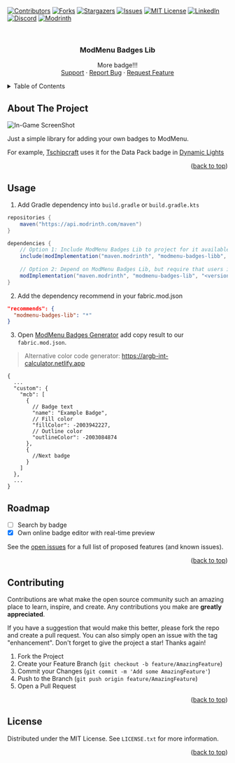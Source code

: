 <!-- Suppress IDEA Warnings -->
<!--suppress ALL -->

<a name="readme-top"></a>

[![Contributors][contributors-shield]][contributors-url]
[![Forks][forks-shield]][forks-url]
[![Stargazers][stars-shield]][stars-url]
[![Issues][issues-shield]][issues-url]
[![MIT License][license-shield]][license-url]
[![LinkedIn][linkedin-shield]][linkedin-url]
[![Discord][discord-shield]][discord-url]
[![Modrinth][modrinth-shield]][modrinth-url]

<br />
<div align="center">
<h3 align="center">ModMenu Badges Lib</h3>
  <p align="center">
      More badge!!!
    <br />
    <a href="https://discord.gg/pbwnMwnUD6">Support</a>
    ·
    <a href="https://github.com/syorito-hatsuki/modmenu-badges-lib/issues">Report Bug</a>
    ·
    <a href="https://github.com/syorito-hatsuki/modmenu-badges-lib/issues">Request Feature</a>
  </p>
</div>

<details>
  <summary>Table of Contents</summary>
  <ol>
    <li><a href="#about-the-project">About The Project</a></li>
    <li><a href="#usage">Usage</a></li>
    <li><a href="#roadmap">Roadmap</a></li>
    <li><a href="#contributing">Contributing</a></li>
    <li><a href="#license">License</a></li>
  </ol>
</details>

## About The Project

![In-Game ScreenShot][screenshot]

Just a simple library for adding your own badges to ModMenu.

For example, [Tschipcraft](https://github.com/Tschipcraft) uses it for the Data Pack badge in [Dynamic Lights](https://github.com/Tschipcraft/dynamiclights)

<p align="right">(<a href="#readme-top">back to top</a>)</p>

## Usage

1. Add Gradle dependency into `build.gradle` or `build.gradle.kts`
```gradle
repositories {
    maven("https://api.modrinth.com/maven")
}

dependencies {
    // Option 1: Include ModMenu Badges Lib to project for it available within your own jar (additional ~5kb)
    include(modImplementation("maven.modrinth", "modmenu-badges-libb", "<version>"))
    
    // Option 2: Depend on ModMenu Badges Lib, but require that users install it manually
    modImplementation("maven.modrinth", "modmenu-badges-lib", "<version>")
}
```
2. Add the dependency recommend in your fabric.mod.json
```json
"recommends": {
  "modmenu-badges-lib": "*"
}
```

3. Open [ModMenu Badges Generator](https://syorito-hatsuki.github.io/modmenu-badges-lib/) add copy result to our `fabric.mod.json`. 
> Alternative color code generator: https://argb-int-calculator.netlify.app

```json5
{
  ...
  "custom": {
    "mcb": [
      {
        // Badge text
        "name": "Example Badge",
        // Fill color
        "fillColor": -2003942227,
        // Outline color
        "outlineColor": -2003084874
      },
      {
        //Next badge
      }
    ]
  },
  ...
}
```

## Roadmap

- [ ] Search by badge
- [x] Own online badge editor with real-time preview

See the [open issues](https://github.com/syorito-hatsuki/modmenu-badges-lib/issues) for a full list of proposed
features (and known issues).

<p align="right">(<a href="#readme-top">back to top</a>)</p>

## Contributing

Contributions are what make the open source community such an amazing place to learn, inspire, and create. Any
contributions you make are **greatly appreciated**.

If you have a suggestion that would make this better, please fork the repo and create a pull request. You can also
simply open an issue with the tag "enhancement".
Don't forget to give the project a star! Thanks again!

1. Fork the Project
2. Create your Feature Branch (`git checkout -b feature/AmazingFeature`)
3. Commit your Changes (`git commit -m 'Add some AmazingFeature'`)
4. Push to the Branch (`git push origin feature/AmazingFeature`)
5. Open a Pull Request

<p align="right">(<a href="#readme-top">back to top</a>)</p>

## License

Distributed under the MIT License. See `LICENSE.txt` for more information.

<p align="right">(<a href="#readme-top">back to top</a>)</p>


[contributors-shield]: https://img.shields.io/github/contributors/syorito-hatsuki/modmenu-badges-lib.svg?style=for-the-badge

[contributors-url]: https://github.com/syorito-hatsuki/modmenu-badges-lib/graphs/contributors

[forks-shield]: https://img.shields.io/github/forks/syorito-hatsuki/modmenu-badges-lib.svg?style=for-the-badge

[forks-url]: https://github.com/syorito-hatsuki/modmenu-badges-lib/network/members

[stars-shield]: https://img.shields.io/github/stars/syorito-hatsuki/modmenu-badges-lib.svg?style=for-the-badge

[stars-url]: https://github.com/syorito-hatsuki/modmenu-badges-lib/stargazers

[issues-shield]: https://img.shields.io/github/issues/syorito-hatsuki/modmenu-badges-lib.svg?style=for-the-badge

[issues-url]: https://github.com/syorito-hatsuki/modmenu-badges-lib/issues

[license-shield]: https://img.shields.io/github/license/syorito-hatsuki/modmenu-badges-lib.svg?style=for-the-badge

[license-url]: https://github.com/syorito-hatsuki/modmenu-badges-lib/blob/master/LICENSE.txt

[linkedin-shield]: https://img.shields.io/badge/-LinkedIn-black.svg?style=for-the-badge&logo=linkedin&colorB=555

[linkedin-url]: https://linkedin.com/in/kit-lehto

[discord-shield]: https://img.shields.io/discord/1032138561618726952?logo=discord&logoColor=white&style=for-the-badge&label=Discord

[discord-url]: https://discord.gg/pbwnMwnUD6

[modrinth-shield]: https://img.shields.io/modrinth/v/modmenu-badges-lib?label=Modrinth&style=for-the-badge

[modrinth-url]: https://modrinth.com/mod/modmenu-badges-lib

[screenshot]: https://user-images.githubusercontent.com/33298273/233725872-902aa00e-618d-48d3-b594-990d2cad85ae.png
